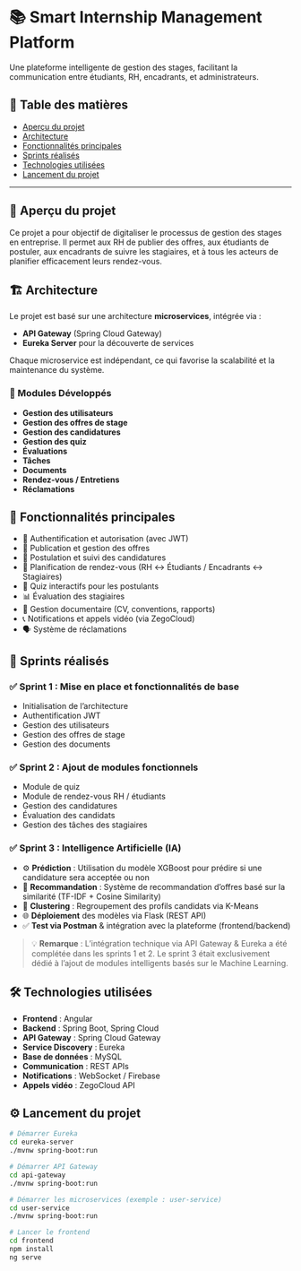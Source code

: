 # 📚 Smart Internship Management Platform

Une plateforme intelligente de gestion des stages, facilitant la communication entre étudiants, RH, encadrants, et administrateurs.

## 🔗 Table des matières

- [Aperçu du projet](#aperçu-du-projet)
- [Architecture](#architecture)
- [Fonctionnalités principales](#fonctionnalités-principales)
- [Sprints réalisés](#sprints-réalisés)
- [Technologies utilisées](#technologies-utilisées)
- [Lancement du projet](#lancement-du-projet)


---

## 🧩 Aperçu du projet

Ce projet a pour objectif de digitaliser le processus de gestion des stages en entreprise. Il permet aux RH de publier des offres, aux étudiants de postuler, aux encadrants de suivre les stagiaires, et à tous les acteurs de planifier efficacement leurs rendez-vous.

## 🏗️ Architecture

Le projet est basé sur une architecture **microservices**, intégrée via :
- **API Gateway** (Spring Cloud Gateway)
- **Eureka Server** pour la découverte de services

Chaque microservice est indépendant, ce qui favorise la scalabilité et la maintenance du système.

### 📐 Modules Développés

- **Gestion des utilisateurs**
- **Gestion des offres de stage**
- **Gestion des candidatures**
- **Gestion des quiz**
- **Évaluations**
- **Tâches**
- **Documents**
- **Rendez-vous / Entretiens**
- **Réclamations**

## 🚀 Fonctionnalités principales

- 🔐 Authentification et autorisation (avec JWT)
- 📄 Publication et gestion des offres
- 📝 Postulation et suivi des candidatures
- 📅 Planification de rendez-vous (RH ↔ Étudiants / Encadrants ↔ Stagiaires)
- 🧠 Quiz interactifs pour les postulants
- 📊 Évaluation des stagiaires
- 📁 Gestion documentaire (CV, conventions, rapports)
- 📞 Notifications et appels vidéo (via ZegoCloud)
- 🗣️ Système de réclamations

## 📅 Sprints réalisés

### ✅ Sprint 1 : Mise en place et fonctionnalités de base

- Initialisation de l’architecture
- Authentification JWT
- Gestion des utilisateurs
- Gestion des offres de stage
- Gestion des documents

### ✅ Sprint 2 : Ajout de modules fonctionnels

- Module de quiz
- Module de rendez-vous RH / étudiants
- Gestion des candidatures
- Évaluation des candidats
- Gestion des tâches des stagiaires

### ✅ Sprint 3 : Intelligence Artificielle (IA)

- ⚙️ **Prédiction** : Utilisation du modèle XGBoost pour prédire si une candidature sera acceptée ou non
- 🧠 **Recommandation** : Système de recommandation d’offres basé sur la similarité (TF-IDF + Cosine Similarity)
- 🔬 **Clustering** : Regroupement des profils candidats via K-Means
- 🌐 **Déploiement** des modèles via Flask (REST API)
- ✅ **Test via Postman** & intégration avec la plateforme (frontend/backend)

> 💡 **Remarque** : L’intégration technique via API Gateway & Eureka a été complétée dans les sprints 1 et 2. Le sprint 3 était exclusivement dédié à l’ajout de modules intelligents basés sur le Machine Learning.

## 🛠️ Technologies utilisées

- **Frontend** : Angular
- **Backend** : Spring Boot, Spring Cloud
- **API Gateway** : Spring Cloud Gateway
- **Service Discovery** : Eureka
- **Base de données** : MySQL
- **Communication** : REST APIs
- **Notifications** : WebSocket / Firebase
- **Appels vidéo** : ZegoCloud API

## ⚙️ Lancement du projet

```bash
# Démarrer Eureka
cd eureka-server
./mvnw spring-boot:run

# Démarrer API Gateway
cd api-gateway
./mvnw spring-boot:run

# Démarrer les microservices (exemple : user-service)
cd user-service
./mvnw spring-boot:run

# Lancer le frontend
cd frontend
npm install
ng serve
